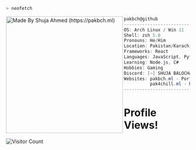 ```zsh
> neofetch
```

<img align="left" src="https://www.pngrepo.com/download/341619/arch-linux.png" alt="Made By Shuja Ahmed (https://pakbch.ml)" width="320" /> 

```csharp
pakbch@github
-------------------------
OS: Arch Linux / Win 11
Shell: zsh 5.8
Pronouns: He/Him
Location: Pakistan/Karachi
Frameworks: React
Languages: JavaScript, Python, HTML, CSS
Learning: Node.js, C#
Hobbies: Gaming
Discord: [~] SHUJA BALOCH#7976
Websites: pakbch.ml - Porfolio
          pak4chill.ml - Movies/Series Streaming Site
-------------------------
```



# Profile Views!
![Visitor Count](https://profile-counter.glitch.me/pakbch/count.svg)



